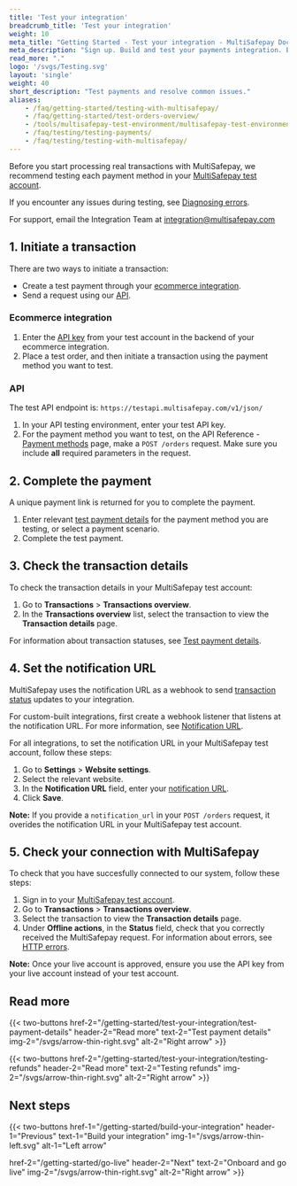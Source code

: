 ```yaml
---
title: 'Test your integration'
breadcrumb_title: 'Test your integration'
weight: 10
meta_title: "Getting Started - Test your integration - MultiSafepay Docs"
meta_description: "Sign up. Build and test your payments integration. Explore our products and services. Use our API Reference, SDKs, and wrappers. Get support."
read_more: "."
logo: '/svgs/Testing.svg'
layout: 'single'
weight: 40
short_description: "Test payments and resolve common issues."
aliases:
    - /faq/getting-started/testing-with-multisafepay/
    - /faq/getting-started/test-orders-overview/
    - /tools/multisafepay-test-environment/multisafepay-test-environment/
    - /faq/testing/testing-payments/
    - /faq/testing/testing-with-multisafepay/
---
```


Before you start processing real transactions with MultiSafepay, we recommend testing each payment method in your [MultiSafepay test account](https://testmerchant.multisafepay.com/).

If you encounter any issues during testing, see [Diagnosing errors](/developer/errors-explained/diagnosing-errors/).

For support, email the Integration Team at <integration@multisafepay.com>

## 1. Initiate a transaction

There are two ways to initiate a transaction:

- Create a test payment through your [ecommerce integration](/integrations/).
- Send a request using our [API](/api/).

### Ecommerce integration

1. Enter the [API key](/getting-started/set-up-your-account/user-guide/viewing-your-api-key/) from your test account in the backend of your ecommerce integration.
2. Place a test order, and then initiate a transaction using the payment method you want to test.

### API

The test API endpoint is: `https://testapi.multisafepay.com/v1/json/`

1. In your API testing environment, enter your test API key.
2. For the payment method you want to test, on the API Reference - [Payment methods](/api/#payment-methods) page, make a `POST /orders` request. Make sure you include **all** required parameters in the request.

## 2. Complete the payment

A unique payment link is returned for you to complete the payment.

1. Enter relevant [test payment details](/faq/getting-started/test-payment-details/) for the payment method you are testing, or select a payment scenario.
2. Complete the test payment.

## 3. Check the transaction details

To check the transaction details in your MultiSafepay test account:

1. Go to **Transactions** > **Transactions overview**.
2. In the **Transactions overview** list, select the transaction to view the **Transaction details** page. 

For information about transaction statuses, see [Test payment details](/faq/getting-started/test-payment-details/).

## 4. Set the notification URL

MultiSafepay uses the notification URL as a webhook to send [transaction status](/api/multisafepay-statuses/) updates to your integration.

For custom-built integrations, first create a webhook listener that listens at the notification URL. For more information, see [Notification URL](/developer/api/notification-url/).

For all integrations, to set the notification URL in your MultiSafepay test account, follow these steps:

1. Go to **Settings** > **Website settings**.
2. Select the relevant website.
3. In the **Notification URL** field, enter your [notification URL](/tools/multisafepay-control/setting-your-notification-url/).
4. Click **Save**.

**Note:** If you provide a `notification_url` in your `POST /orders` request, it overides the notification URL in your MultiSafepay test account. 

## 5. Check your connection with MultiSafepay

To check that you have succesfully connected to our system, follow these steps:

1. Sign in to your [MultiSafepay test account](https://testmerchant.multisafepay.com/).
2. Go to **Transactions** > **Transactions overview**.
3. Select the transaction to view the **Transaction details** page.
4. Under **Offline actions**, in the **Status** field, check that you correctly received the MultiSafepay request. For information about errors, see [HTTP errors](/developer/errors-explained/http-errors/).

**Note:** Once your live account is approved, ensure you use the API key from your live account instead of your test account.

## Read more

{{< two-buttons href-2="/getting-started/test-your-integration/test-payment-details" header-2="Read more" text-2="Test payment details" img-2="/svgs/arrow-thin-right.svg" alt-2="Right arrow" >}}

{{< two-buttons href-2="/getting-started/test-your-integration/testing-refunds" header-2="Read more" text-2="Testing refunds" img-2="/svgs/arrow-thin-right.svg" alt-2="Right arrow" >}}

## Next steps

{{< two-buttons
href-1="/getting-started/build-your-integration" header-1="Previous" text-1="Build your integration" img-1="/svgs/arrow-thin-left.svg" alt-1="Left arrow" 

href-2="/getting-started/go-live" header-2="Next" text-2="Onboard and go live" img-2="/svgs/arrow-thin-right.svg" alt-2="Right arrow" >}}